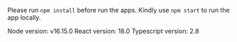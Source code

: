 Please run `npm install` before run the apps.
Kindly use `npm start` to run the app locally.

Node version: v16.15.0
React version: 18.0
Typescript version: 2.8
